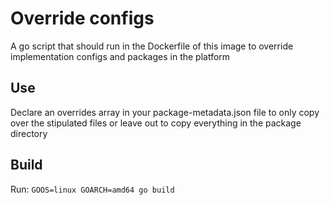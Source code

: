 # Override configs

A go script that should run in the Dockerfile of this image to override implementation configs and packages in the platform

## Use

Declare an overrides array in your package-metadata.json file to only copy over the stipulated files or leave out to copy everything in the package directory

## Build

Run:
`GOOS=linux GOARCH=amd64 go build`
